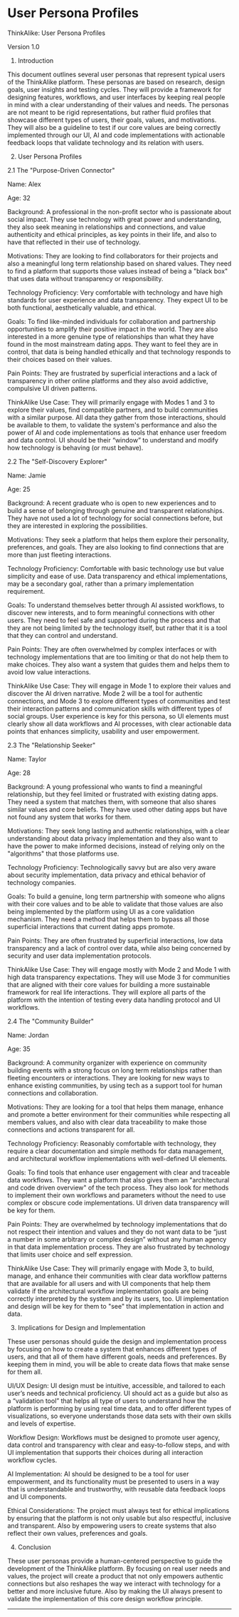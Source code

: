 # User Persona Profiles
ThinkAlike: User Persona Profiles

Version 1.0


1. Introduction


This document outlines several user personas that represent typical users of the ThinkAlike platform. These personas are based on research, design goals, user insights and testing cycles. They will provide a framework for designing features, workflows, and user interfaces by keeping real people in mind with a clear understanding of their values and needs. The personas are not meant to be rigid representations, but rather fluid profiles that showcase different types of users, their goals, values, and motivations. They will also be a guideline to test if our core values are being correctly implemented through our UI, AI and code implementations with actionable feedback loops that validate technology and its relation with users.


2. User Persona Profiles


2.1 The "Purpose-Driven Connector"


Name: Alex


Age: 32


Background: A professional in the non-profit sector who is passionate about social impact. They use technology with great power and understanding, they also seek meaning in relationships and connections, and value authenticity and ethical principles, as key points in their life, and also to have that reflected in their use of technology.


Motivations: They are looking to find collaborators for their projects and also a meaningful long term relationship based on shared values. They need to find a platform that supports those values instead of being a "black box" that uses data without transparency or responsibility.


Technology Proficiency: Very comfortable with technology and have high standards for user experience and data transparency. They expect UI to be both functional, aesthetically valuable, and ethical.


Goals: To find like-minded individuals for collaboration and partnership opportunities to amplify their positive impact in the world. They are also interested in a more genuine type of relationships than what they have found in the most mainstream dating apps. They want to feel they are in control, that data is being handled ethically and that technology responds to their choices based on their values.


Pain Points: They are frustrated by superficial interactions and a lack of transparency in other online platforms and they also avoid addictive, compulsive UI driven patterns.


ThinkAlike Use Case: They will primarily engage with Modes 1 and 3 to explore their values, find compatible partners, and to build communities with a similar purpose. All data they gather from those interactions, should be available to them, to validate the system's performance and also the power of Al and code implementations as tools that enhance user freedom and data control. UI should be their “window” to understand and modify how technology is behaving (or must behave).


2.2 The "Self-Discovery Explorer"


Name: Jamie


Age: 25


Background: A recent graduate who is open to new experiences and to build a sense of belonging through genuine and transparent relationships. They have not used a lot of technology for social connections before, but they are interested in exploring the possibilities.


Motivations: They seek a platform that helps them explore their personality, preferences, and goals. They are also looking to find connections that are more than just fleeting interactions.


Technology Proficiency: Comfortable with basic technology use but value simplicity and ease of use. Data transparency and ethical implementations, may be a secondary goal, rather than a primary implementation requirement.


Goals: To understand themselves better through AI assisted workflows, to discover new interests, and to form meaningful connections with other users. They need to feel safe and supported during the process and that they are not being limited by the technology itself, but rather that it is a tool that they can control and understand.


Pain Points: They are often overwhelmed by complex interfaces or with technology implementations that are too limiting or that do not help them to make choices. They also want a system that guides them and helps them to avoid low value interactions.


ThinkAlike Use Case: They will engage in Mode 1 to explore their values and discover the AI driven narrative. Mode 2 will be a tool for authentic connections, and Mode 3 to explore different types of communities and test their interaction patterns and communication skills with different types of social groups. User experience is key for this persona, so UI elements must clearly show all data workflows and AI processes, with clear actionable data points that enhances simplicity, usability and user empowerment.


2.3 The "Relationship Seeker"


Name: Taylor


Age: 28


Background: A young professional who wants to find a meaningful relationship, but they feel limited or frustrated with existing dating apps. They need a system that matches them, with someone that also shares similar values and core beliefs. They have used other dating apps but have not found any system that works for them.


Motivations: They seek long lasting and authentic relationships, with a clear understanding about data privacy implementation and they also want to have the power to make informed decisions, instead of relying only on the "algorithms" that those platforms use.


Technology Proficiency: Technologically savvy but are also very aware about security implementation, data privacy and ethical behavior of technology companies.


Goals: To build a genuine, long term partnership with someone who aligns with their core values and to be able to validate that those values are also being implemented by the platform using UI as a core validation mechanism. They need a method that helps them to bypass all those superficial interactions that current dating apps promote.


Pain Points: They are often frustrated by superficial interactions, low data transparency and a lack of control over data, while also being concerned by security and user data implementation protocols.


ThinkAlike Use Case: They will engage mostly with Mode 2 and Mode 1 with high data transparency expectations. They will use Mode 3 for communities that are aligned with their core values for building a more sustainable framework for real life interactions. They will explore all parts of the platform with the intention of testing every data handling protocol and UI workflows.


2.4 The "Community Builder"


Name: Jordan


Age: 35


Background: A community organizer with experience on community building events with a strong focus on long term relationships rather than fleeting encounters or interactions. They are looking for new ways to enhance existing communities, by using tech as a support tool for human connections and collaboration.


Motivations: They are looking for a tool that helps them manage, enhance and promote a better environment for their communities while respecting all members values, and also with clear data traceability to make those connections and actions transparent for all.


Technology Proficiency: Reasonably comfortable with technology, they require a clear documentation and simple methods for data management, and architectural workflow implementations with well-defined UI elements.


Goals: To find tools that enhance user engagement with clear and traceable data workflows. They want a platform that also gives them an "architectural and code driven overview" of the tech process. They also look for methods to implement their own workflows and parameters without the need to use complex or obscure code implementations. UI driven data transparency will be key for them.


Pain Points: They are overwhelmed by technology implementations that do not respect their intention and values and they do not want data to be “just a number in some arbitrary or complex design” without any human agency in that data implementation process. They are also frustrated by technology that limits user choice and self expression.


ThinkAlike Use Case: They will primarily engage with Mode 3, to build, manage, and enhance their communities with clear data workflow patterns that are available for all users and with Ul components that help them validate if the architectural workflow implementation goals are being correctly interpreted by the system and by its users, too. UI implementation and design will be key for them to "see" that implementation in action and data.


3. Implications for Design and Implementation


These user personas should guide the design and implementation process by focusing on how to create a system that enhances different types of users, and that all of them have different goals, needs and preferences. By keeping them in mind, you will be able to create data flows that make sense for them all.


UI/UX Design: UI design must be intuitive, accessible, and tailored to each user’s needs and technical proficiency. UI should act as a guide but also as a “validation tool” that helps all type of users to understand how the platform is performing by using real time data, and to offer different types of visualizations, so everyone understands those data sets with their own skills and levels of expertise.


Workflow Design: Workflows must be designed to promote user agency, data control and transparency with clear and easy-to-follow steps, and with UI implementation that supports their choices during all interaction workflow cycles.


AI Implementation: AI should be designed to be a tool for user empowerment, and its functionality must be presented to users in a way that is understandable and trustworthy, with reusable data feedback loops and UI components.


Ethical Considerations: The project must always test for ethical implications by ensuring that the platform is not only usable but also respectful, inclusive and transparent. Also by empowering users to create systems that also reflect their own values, preferences and goals.


4. Conclusion


These user personas provide a human-centered perspective to guide the development of the ThinkAlike platform. By focusing on real user needs and values, the project will create a product that not only empowers authentic connections but also reshapes the way we interact with technology for a better and more inclusive future. Also by making the UI always present to validate the implementation of this core design workflow principle.

---

